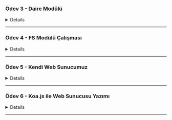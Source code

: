 

### Ödev 3 - Daire Modülü
<details>  
  <summary>Details</summary>

### circle.js

````js
const pi = 3.14159265359;

let circleArea = (r) => {
  let circleArea = pi * Math.pow(r, 2);
  console.log("Circle Area: ", circleArea);
};

let circleCircumference = (r) => {
  let circleCircumference = 2 * pi * r;
  console.log("Circle Circumference: ", circleCircumference);
};

module.exports = { circleArea, circleCircumference };
````
### index.js

````js
const { circleArea, circleCircumference } = require("./circle");

circleArea(5);
circleCircumference(5);
````
</details>

* * *

### Ödev 4 - FS Modülü Çalışması
<details>  
  <summary>Details</summary>

### Code

````js
const fs = require('fs');

//create
fs.writeFile('employees.json','[{"name": "Employee 1", "salary": 4000},','utf8',(err)=>{
    if(err) console.log(err);
    else console.log('file created.')
});

//read
fs.readFile('employees.json','utf8',(err,data)=>{
    if(err) console.log(err);
    else console.log(data);
})

//update
fs.appendFile('employees.json','{"name": "Employee 2", "salary": 6000}]','utf8',(err)=>{
    if(err) console.log(err);
    else console.log('file updated.');
});

//remove
fs.unlink('employees.json',(err)=>{
    if (err) console.log(err);
    else console.log('file removed');
})
````
</details>

* * *


### Ödev 5 - Kendi Web Sunucumuz
<details>  
  <summary>Details</summary>

### Code

````js
const http = require("http");
const server = http.createServer((req, res) => {
const url = req.url;

if (url === "/") {
    res.writeHead(200, { "Content-Type": "text/html" });
    res.write("<h1>INDEX SAYFASI</h1>");
  } else if (url === "/about") {
    res.writeHead(200, { "Content-Type": "text/html" });
    res.write("<h1>ABOUT SAYFASI</h1>");
  } else if (url === "/contact") {
    res.writeHead(200, { "Content-Type": "text/html" });
    res.write("<h1>CONTACT SAYFASI</h1>");
  } else {
    res.writeHead(404, { "Content-Type": "text/html" });
    res.write("<h1>404 SAYFA BULUNAMADI</h1>");
  }
  res.end();
});
const port = 5000;

server.listen(5000, () => {
  console.log(`Sunucu port ${port} de başlatıldı.`);
});
````
</details>

* * *

### Ödev 6 - Koa.js ile Web Sunucusu Yazımı
<details>  
  <summary>Details</summary>

### Code

````js
  const koa = require("koa");
  const Router = require("koa-router");

  const app = new koa();
  const router = new Router();
  router.get("/", (ctx, next) => {
  ctx.body = "<h1>Welcome to Main Page</h1>";
  });
  router.get("/about", (ctx, next) => {
    ctx.body = "<h1>Welcome to About Page</h1>";
  });
  router.get("/contact", (ctx, next) => {
    ctx.body = "<h1>Welcome to Contact Page</h1>";
  });

  app.use(router.routes());

  const port = 3000;

  app.listen(port, function () {
    console.log("Server running on https://localhost:3000");
  });
````
</details>

* * *
